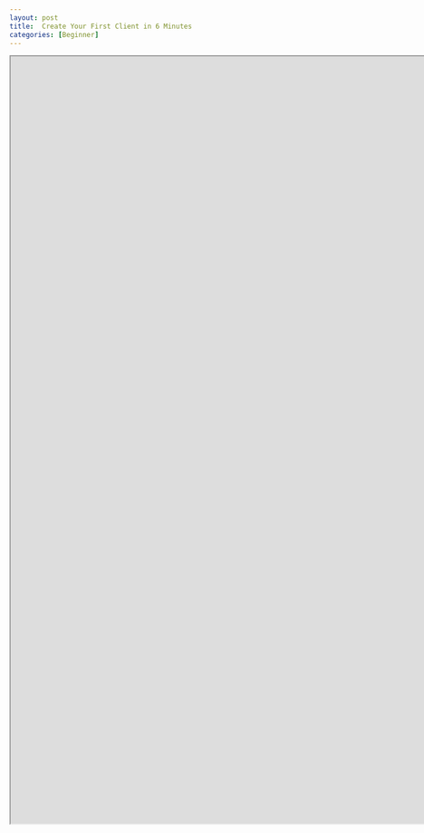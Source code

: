 ```yaml
---
layout: post
title:  Create Your First Client in 6 Minutes
categories: [Beginner]
---
```


<iframe style="width:60vh; height:calc(60vh/1.77);" src="https://www.youtube.com/embed/FHOlIL3OnwI?clip=&amp;clipt=EAAYAA%3D%3D"></iframe>
